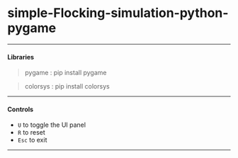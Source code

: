 # simple-Flocking-simulation-python-pygame
 
---
#### Libraries
 > pygame : pip install pygame
 
 > colorsys : pip install colorsys

---
#### Controls
 - `U` to toggle the UI panel
 - `R` to reset
 - `Esc` to exit
---

